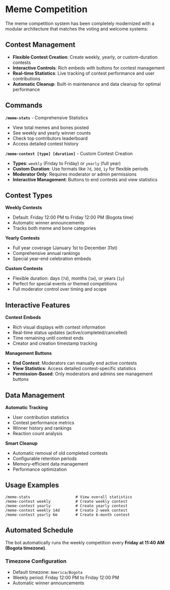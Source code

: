 # Meme Competition

The meme competition system has been completely modernized with a modular architecture that matches the voting and welcome systems:

## Contest Management

-   **Flexible Contest Creation**: Create weekly, yearly, or custom-duration contests
-   **Interactive Controls**: Rich embeds with buttons for contest management
-   **Real-time Statistics**: Live tracking of contest performance and user contributions
-   **Automatic Cleanup**: Built-in maintenance and data cleanup for optimal performance

## Commands

**`/meme-stats`** - Comprehensive Statistics

-   View total memes and bones posted
-   See weekly and yearly winner counts
-   Check top contributors leaderboard
-   Access detailed contest history

**`/meme-contest [type] [duration]`** - Custom Contest Creation

-   **Types**: `weekly` (Friday to Friday) or `yearly` (full year)
-   **Custom Duration**: Use formats like `7d`, `30d`, `1y` for flexible periods
-   **Moderator Only**: Requires moderator or admin permissions
-   **Interactive Management**: Buttons to end contests and view statistics

## Contest Types

**Weekly Contests**

-   Default: Friday 12:00 PM to Friday 12:00 PM (Bogota time)
-   Automatic winner announcements
-   Tracks both meme and bone categories

**Yearly Contests**

-   Full year coverage (January 1st to December 31st)
-   Comprehensive annual rankings
-   Special year-end celebration embeds

**Custom Contests**

-   Flexible duration: days (`7d`), months (`1m`), or years (`1y`)
-   Perfect for special events or themed competitions
-   Full moderator control over timing and scope

## Interactive Features

**Contest Embeds**

-   Rich visual displays with contest information
-   Real-time status updates (active/completed/cancelled)
-   Time remaining until contest ends
-   Creator and creation timestamp tracking

**Management Buttons**

-   **End Contest**: Moderators can manually end active contests
-   **View Statistics**: Access detailed contest-specific statistics
-   **Permission-Based**: Only moderators and admins see management buttons

## Data Management

**Automatic Tracking**

-   User contribution statistics
-   Contest performance metrics
-   Winner history and rankings
-   Reaction count analysis

**Smart Cleanup**

-   Automatic removal of old completed contests
-   Configurable retention periods
-   Memory-efficient data management
-   Performance optimization

## Usage Examples

```
/meme-stats                    # View overall statistics
/meme-contest weekly           # Create weekly contest
/meme-contest yearly           # Create yearly contest
/meme-contest weekly 14d       # Create 2-week contest
/meme-contest yearly 6m        # Create 6-month contest
```

## Automated Schedule

The bot automatically runs the weekly competition every **Friday at 11:40 AM (Bogota timezone)**.

### Timezone Configuration

-   Default timezone: `America/Bogota`
-   Weekly period: Friday 12:00 PM to Friday 12:00 PM
-   Automatic winner announcements
